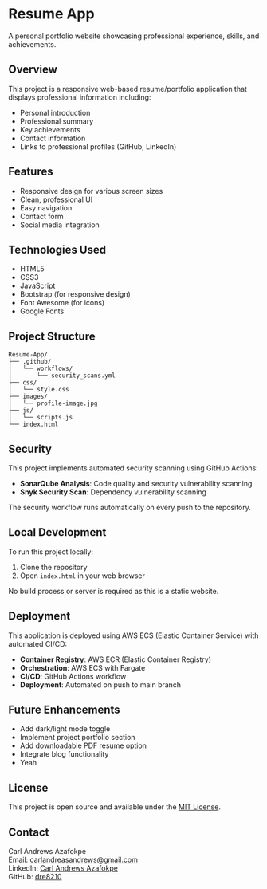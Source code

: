 # Resume App

A personal portfolio website showcasing professional experience, skills, and achievements.

## Overview

This project is a responsive web-based resume/portfolio application that displays professional information including:

- Personal introduction
- Professional summary
- Key achievements
- Contact information
- Links to professional profiles (GitHub, LinkedIn)

## Features

- Responsive design for various screen sizes
- Clean, professional UI
- Easy navigation
- Contact form
- Social media integration

## Technologies Used

- HTML5
- CSS3
- JavaScript
- Bootstrap (for responsive design)
- Font Awesome (for icons)
- Google Fonts

## Project Structure

```
Resume-App/
├── .github/
│   └── workflows/
│       └── security_scans.yml
├── css/
│   └── style.css
├── images/
│   └── profile-image.jpg
├── js/
│   └── scripts.js
└── index.html
```

## Security

This project implements automated security scanning using GitHub Actions:

- **SonarQube Analysis**: Code quality and security vulnerability scanning
- **Snyk Security Scan**: Dependency vulnerability scanning

The security workflow runs automatically on every push to the repository.

## Local Development

To run this project locally:

1. Clone the repository
2. Open `index.html` in your web browser

No build process or server is required as this is a static website.

## Deployment

This application is deployed using AWS ECS (Elastic Container Service) with automated CI/CD:

- **Container Registry**: AWS ECR (Elastic Container Registry)
- **Orchestration**: AWS ECS with Fargate
- **CI/CD**: GitHub Actions workflow
- **Deployment**: Automated on push to main branch

## Future Enhancements

- Add dark/light mode toggle
- Implement project portfolio section
- Add downloadable PDF resume option
- Integrate blog functionality
- Yeah

## License

This project is open source and available under the [MIT License](LICENSE).

## Contact

Carl Andrews Azafokpe  
Email: carlandreasandrews@gmail.com  
LinkedIn: [Carl Andrews Azafokpe](https://www.linkedin.com/in/carl-andrews-azafokpe-a0251b147/)  
GitHub: [dre8210](https://github.com/dre8210)
